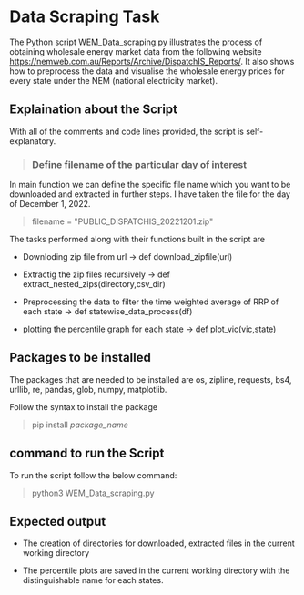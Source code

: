 # Data Scraping Task 

The Python script WEM_Data_scraping.py illustrates the process of obtaining wholesale energy market data from the following website https://nemweb.com.au/Reports/Archive/DispatchIS_Reports/. It also shows how to preprocess the data and visualise the wholesale energy prices for every state under the NEM (national electricity market).

## Explaination about the Script

With all of the comments and code lines provided, the script is self-explanatory.

>  ### Define filename of the particular day of interest 
In main function we can define the specific file name which you want to be downloaded and extracted in further steps. I have taken the file for the day of December 1, 2022. 

>filename = "PUBLIC_DISPATCHIS_20221201.zip"



The tasks performed along with their functions built in the script  are

- Downloding zip file from url -> def download_zipfile(url)

- Extractig the zip files recursively -> def extract_nested_zips(directory,csv_dir)

-  Preprocessing the data to filter the time weighted average of RRP of each state -> def statewise_data_process(df)

- plotting the percentile graph for each state -> def plot_vic(vic,state)

## Packages to be installed 


The packages that are needed to be installed are os, zipline, requests, bs4, urllib, re, pandas, glob, numpy, matplotlib. 

Follow the syntax to install the package 

> pip install *package_name*

## command to run the Script

To run the script follow the below command:
> python3 WEM_Data_scraping.py

## Expected output

* The creation of directories for downloaded, extracted files in the current working directory

* The percentile plots are saved in the current working directory with the distinguishable name for each states. 
